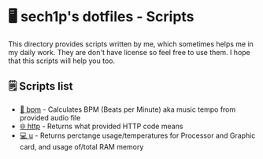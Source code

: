 # 🖥️ sech1p's dotfiles - Scripts

This directory provides scripts written by me, which sometimes helps me in my daily work. They are don't have license so feel free to use them. I hope that this scripts will help you too.

## 🗒️ Scripts list

- [🎵 bpm](bpm) - Calculates BPM (Beats per Minute) aka music tempo from provided audio file
- [🌐 http](http) - Returns what provided HTTP code means
- [💻 u](u) - Returns perctange usage/temperatures for Processor and Graphic card, and usage of/total RAM memory
